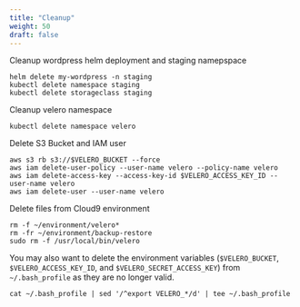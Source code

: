 ```yaml
---
title: "Cleanup"
weight: 50
draft: false
---
```


Cleanup wordpress helm deployment and staging namepspace

```
helm delete my-wordpress -n staging
kubectl delete namespace staging
kubectl delete storageclass staging
```

Cleanup velero namespace

```
kubectl delete namespace velero
```

Delete S3 Bucket and IAM user
```
aws s3 rb s3://$VELERO_BUCKET --force
aws iam delete-user-policy --user-name velero --policy-name velero
aws iam delete-access-key --access-key-id $VELERO_ACCESS_KEY_ID --user-name velero
aws iam delete-user --user-name velero
```

Delete files from Cloud9 environment
```
rm -f ~/environment/velero*
rm -fr ~/environment/backup-restore
sudo rm -f /usr/local/bin/velero
```

You may also want to delete the environment variables (`$VELERO_BUCKET`, `$VELERO_ACCESS_KEY_ID`, and `$VELERO_SECRET_ACCESS_KEY`) from `~/.bash_profile` as they are no longer valid.

```
cat ~/.bash_profile | sed '/^export VELERO_*/d' | tee ~/.bash_profile
```
